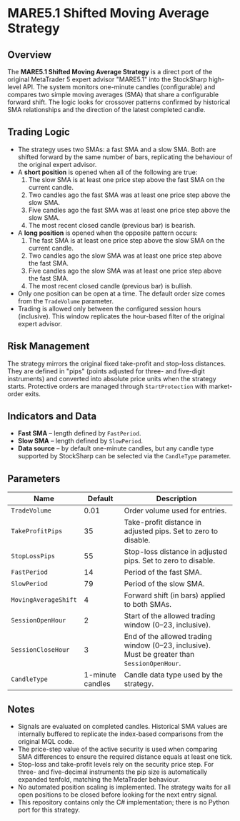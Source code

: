 # MARE5.1 Shifted Moving Average Strategy

## Overview

The **MARE5.1 Shifted Moving Average Strategy** is a direct port of the original MetaTrader 5 expert advisor "MARE5.1" into the StockSharp high-level API. The system monitors one-minute candles (configurable) and compares two simple moving averages (SMA) that share a configurable forward shift. The logic looks for crossover patterns confirmed by historical SMA relationships and the direction of the latest completed candle.

## Trading Logic

- The strategy uses two SMAs: a fast SMA and a slow SMA. Both are shifted forward by the same number of bars, replicating the behaviour of the original expert advisor.
- A **short position** is opened when all of the following are true:
  1. The slow SMA is at least one price step above the fast SMA on the current candle.
  2. Two candles ago the fast SMA was at least one price step above the slow SMA.
  3. Five candles ago the fast SMA was at least one price step above the slow SMA.
  4. The most recent closed candle (previous bar) is bearish.
- A **long position** is opened when the opposite pattern occurs:
  1. The fast SMA is at least one price step above the slow SMA on the current candle.
  2. Two candles ago the slow SMA was at least one price step above the fast SMA.
  3. Five candles ago the slow SMA was at least one price step above the fast SMA.
  4. The most recent closed candle (previous bar) is bullish.
- Only one position can be open at a time. The default order size comes from the `TradeVolume` parameter.
- Trading is allowed only between the configured session hours (inclusive). This window replicates the hour-based filter of the original expert advisor.

## Risk Management

The strategy mirrors the original fixed take-profit and stop-loss distances. They are defined in "pips" (points adjusted for three- and five-digit instruments) and converted into absolute price units when the strategy starts. Protective orders are managed through `StartProtection` with market-order exits.

## Indicators and Data

- **Fast SMA** – length defined by `FastPeriod`.
- **Slow SMA** – length defined by `SlowPeriod`.
- **Data source** – by default one-minute candles, but any candle type supported by StockSharp can be selected via the `CandleType` parameter.

## Parameters

| Name | Default | Description |
|------|---------|-------------|
| `TradeVolume` | 0.01 | Order volume used for entries. |
| `TakeProfitPips` | 35 | Take-profit distance in adjusted pips. Set to zero to disable. |
| `StopLossPips` | 55 | Stop-loss distance in adjusted pips. Set to zero to disable. |
| `FastPeriod` | 14 | Period of the fast SMA. |
| `SlowPeriod` | 79 | Period of the slow SMA. |
| `MovingAverageShift` | 4 | Forward shift (in bars) applied to both SMAs. |
| `SessionOpenHour` | 2 | Start of the allowed trading window (0–23, inclusive). |
| `SessionCloseHour` | 3 | End of the allowed trading window (0–23, inclusive). Must be greater than `SessionOpenHour`. |
| `CandleType` | 1-minute candles | Candle data type used by the strategy. |

## Notes

- Signals are evaluated on completed candles. Historical SMA values are internally buffered to replicate the index-based comparisons from the original MQL code.
- The price-step value of the active security is used when comparing SMA differences to ensure the required distance equals at least one tick.
- Stop-loss and take-profit levels rely on the security price step. For three- and five-decimal instruments the pip size is automatically expanded tenfold, matching the MetaTrader behaviour.
- No automated position scaling is implemented. The strategy waits for all open positions to be closed before looking for the next entry signal.
- This repository contains only the C# implementation; there is no Python port for this strategy.
